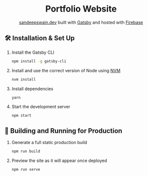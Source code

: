 <h1 align="center">
  Portfolio Website
</h1>
<p align="center">
  <a href="https://sandeepswain.dev" target="_blank">sandeepswain.dev</a> built with <a href="https://www.gatsbyjs.org/" target="_blank">Gatsby</a> and hosted with <a href="https://firebase.google.com/" target="_blank">Firebase</a>
</p>

## 🛠 Installation & Set Up

1. Install the Gatsby CLI

   ```sh
   npm install -g gatsby-cli
   ```

2. Install and use the correct version of Node using [NVM](https://github.com/nvm-sh/nvm)

   ```sh
   nvm install
   ```

3. Install dependencies

   ```sh
   yarn
   ```

4. Start the development server

   ```sh
   npm start
   ```

## 🚀 Building and Running for Production

1. Generate a full static production build

   ```sh
   npm run build
   ```

1. Preview the site as it will appear once deployed

   ```sh
   npm run serve
   ```
